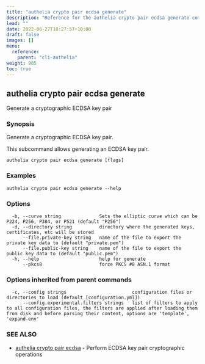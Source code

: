```yaml
---
title: "authelia crypto pair ecdsa generate"
description: "Reference for the authelia crypto pair ecdsa generate command."
lead: ""
date: 2022-06-27T18:27:57+10:00
draft: false
images: []
menu:
  reference:
    parent: "cli-authelia"
weight: 905
toc: true
---
```


## authelia crypto pair ecdsa generate

Generate a cryptographic ECDSA key pair

### Synopsis

Generate a cryptographic ECDSA key pair.

This subcommand allows generating an ECDSA key pair.

```
authelia crypto pair ecdsa generate [flags]
```

### Examples

```
authelia crypto pair ecdsa generate --help
```

### Options

```
  -b, --curve string              Sets the elliptic curve which can be P224, P256, P384, or P521 (default "P256")
  -d, --directory string          directory where the generated keys, certificates, etc will be stored
      --file.private-key string   name of the file to export the private key data to (default "private.pem")
      --file.public-key string    name of the file to export the public key data to (default "public.pem")
  -h, --help                      help for generate
      --pkcs8                     force PKCS #8 ASN.1 format
```

### Options inherited from parent commands

```
  -c, --config strings                        configuration files or directories to load (default [configuration.yml])
      --config.experimental.filters strings   list of filters to apply to all configuration files, the filters are applied after loading them from disk and before parsing their content, options are 'template', 'expand-env'
```

### SEE ALSO

* [authelia crypto pair ecdsa](authelia_crypto_pair_ecdsa.md)	 - Perform ECDSA key pair cryptographic operations


